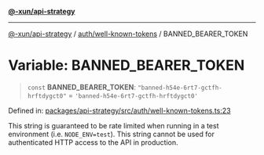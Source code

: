 [**@-xun/api-strategy**](../../../README.md)

***

[@-xun/api-strategy](../../../README.md) / [auth/well-known-tokens](../README.md) / BANNED\_BEARER\_TOKEN

# Variable: BANNED\_BEARER\_TOKEN

> `const` **BANNED\_BEARER\_TOKEN**: `"banned-h54e-6rt7-gctfh-hrftdygct0"` = `'banned-h54e-6rt7-gctfh-hrftdygct0'`

Defined in: [packages/api-strategy/src/auth/well-known-tokens.ts:23](https://github.com/Xunnamius/api-utils/blob/b785d9e67ba769b2480f64a9690c2911fb596cf7/packages/api-strategy/src/auth/well-known-tokens.ts#L23)

This string is guaranteed to be rate limited when running in a test
environment (i.e. `NODE_ENV=test`). This string cannot be used for
authenticated HTTP access to the API in production.
